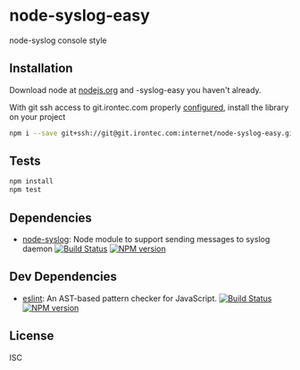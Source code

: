 # node-syslog-easy

node-syslog console style

## Installation

Download node at [nodejs.org](http://nodejs.org) and -syslog-easy you haven't already.

With git ssh access to git.irontec.com properly [configured](http://doc.gitlab.com/ce/ssh/README.html), install the library on your project

```sh
npm i --save git+ssh://git@git.irontec.com:internet/node-syslog-easy.git
```

## Tests

```sh
npm install
npm test
```

## Dependencies

-   [node-syslog](https://github.com/schamane/node-syslog): Node module to support sending messages to syslog daemon [![Build Status](https://travis-ci.org/schamane/node-syslog.svg)](https://travis-ci.org/schamane/node-syslog) [![NPM version](https://badge.fury.io/js/node-syslog.svg)](http://badge.fury.io/js/node-syslog)

## Dev Dependencies

-   [eslint](https://github.com/eslint/eslint): An AST-based pattern checker for JavaScript. [![Build Status](https://travis-ci.org/eslint/eslint.svg?branch=master)](https://travis-ci.org/eslint/eslint) [![NPM version](https://badge.fury.io/js/eslint.svg)](http://badge.fury.io/js/eslint)

## License

ISC
